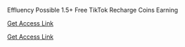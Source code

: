 ﻿Effluency Possible 1.5+ Free TikTok Recharge Coins Earning

[Get Access Link](https://graph.org/15-Free-TikTok-Recharge-Coin-03-14)

[Get Access Link](https://graph.org/15-Free-TikTok-Recharge-Coin-03-14)
